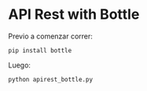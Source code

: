 # API Rest with Bottle

Previo a comenzar correr:
```
pip install bottle
```
Luego:
```
python apirest_bottle.py
```